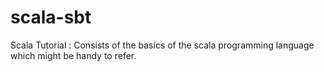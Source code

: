 # scala-sbt

Scala Tutorial : Consists of the basics of the scala programming language which might be handy to refer.
